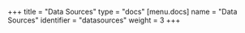 +++
title = "Data Sources"
type = "docs"
[menu.docs]
name = "Data Sources"
identifier = "datasources"
weight = 3
+++


